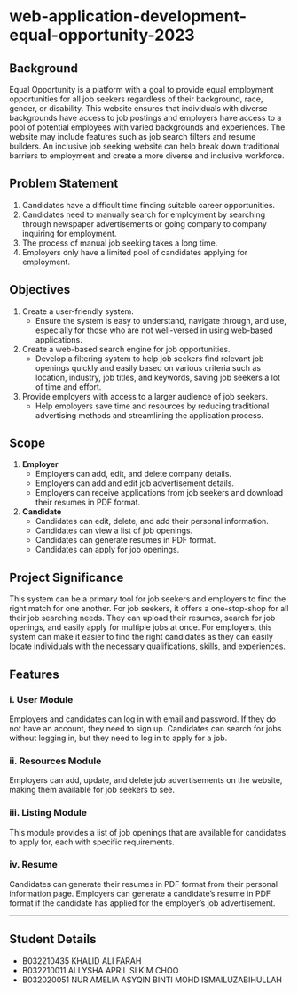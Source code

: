 # web-application-development-equal-opportunity-2023

## Background
Equal Opportunity is a platform with a goal to provide equal employment opportunities for all job seekers regardless of their background, race, gender, or disability. This website ensures that individuals with diverse backgrounds have access to job postings and employers have access to a pool of potential employees with varied backgrounds and experiences. The website may include features such as job search filters and resume builders. An inclusive job seeking website can help break down traditional barriers to employment and create a more diverse and inclusive workforce.

## Problem Statement
1. Candidates have a difficult time finding suitable career opportunities.
2. Candidates need to manually search for employment by searching through newspaper advertisements or going company to company inquiring for employment.
3. The process of manual job seeking takes a long time.
4. Employers only have a limited pool of candidates applying for employment.

## Objectives
1. Create a user-friendly system.
   - Ensure the system is easy to understand, navigate through, and use, especially for those who are not well-versed in using web-based applications.
2. Create a web-based search engine for job opportunities.
   - Develop a filtering system to help job seekers find relevant job openings quickly and easily based on various criteria such as location, industry, job titles, and keywords, saving job seekers a lot of time and effort.
3. Provide employers with access to a larger audience of job seekers.
   - Help employers save time and resources by reducing traditional advertising methods and streamlining the application process.

## Scope
1. **Employer**
   - Employers can add, edit, and delete company details.
   - Employers can add and edit job advertisement details.
   - Employers can receive applications from job seekers and download their resumes in PDF format.
2. **Candidate**
   - Candidates can edit, delete, and add their personal information.
   - Candidates can view a list of job openings.
   - Candidates can generate resumes in PDF format.
   - Candidates can apply for job openings.

## Project Significance
This system can be a primary tool for job seekers and employers to find the right match for one another. For job seekers, it offers a one-stop-shop for all their job searching needs. They can upload their resumes, search for job openings, and easily apply for multiple jobs at once. For employers, this system can make it easier to find the right candidates as they can easily locate individuals with the necessary qualifications, skills, and experiences.

## Features

### i. User Module
Employers and candidates can log in with email and password. If they do not have an account, they need to sign up. Candidates can search for jobs without logging in, but they need to log in to apply for a job.

### ii. Resources Module
Employers can add, update, and delete job advertisements on the website, making them available for job seekers to see.

### iii. Listing Module
This module provides a list of job openings that are available for candidates to apply for, each with specific requirements.

### iv. Resume
Candidates can generate their resumes in PDF format from their personal information page. Employers can generate a candidate’s resume in PDF format if the candidate has applied for the employer’s job advertisement.

---


## Student Details
 
  - B032210435 KHALID ALI FARAH
  - B032210011 ALLYSHA APRIL SI KIM CHOO
  - B032020051 NUR AMELIA ASYQIN BINTI MOHD ISMAILUZABIHULLAH






